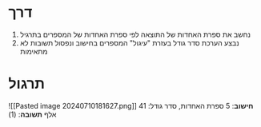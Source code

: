 # דרך
1. נחשב את ספרת האחדות של התוצאה לפי ספרת האחדות של המספרים בתרגיל
2. נבצע הערכת סדר גודל בעזרת "עיגול" המספרים בחישוב ונפסול תשובות לא מתאימות

# תרגול
![[Pasted image 20240710181627.png]]
**חישוב**: 5 ספרת האחדות, סדר גודל: 41 אלף
**תשובה**: (1)